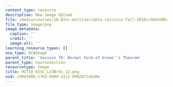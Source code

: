 ```yaml
---
content_type: resource
description: New image Upload
file: /media/courses/18-02sc-multivariable-calculus-fall-2010/c98e5d8b17b38994a1c20902872a5a0a_MIT18_02SC_L23Brds_12.png
file_type: image/png
image_metadata:
  caption: ''
  credit: ''
  image-alt: ''
learning_resource_types: []
ocw_type: OCWImage
parent_title: 'Session 70: Normal Form of Green''s Theorem'
parent_type: CourseSection
resourcetype: Image
title: MIT18_02SC_L23Brds_12.png
uid: c98e5d8b-17b3-8994-a1c2-0902872a5a0a
---
```

